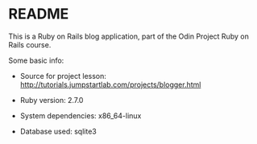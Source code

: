# README

This is a Ruby on Rails blog application, part of the Odin Project Ruby on Rails course.

Some basic info:

* Source for project lesson: http://tutorials.jumpstartlab.com/projects/blogger.html

* Ruby version: 2.7.0

* System dependencies: x86_64-linux

* Database used: sqlite3
